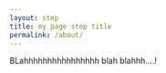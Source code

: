```yaml
---
layout: step
title: my page step title
permalink: /about/
---
```


BLahhhhhhhhhhhhhhhh blah blahhh....!
